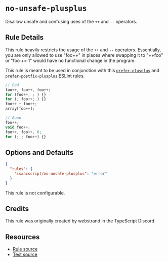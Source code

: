 # `no-unsafe-plusplus`

Disallow unsafe and confusing uses of the `++` and `--` operators.

## Rule Details

This rule heavily restricts the usage of the `++` and `--` operators. Essentially, you are only allowed to use "foo++" in places where swapping it to "++foo" or "foo += 1" would have no functional change in the program.

This rule is meant to be used in conjunction with this [`prefer-plusplus`](./prefer-plusplus.md) and [`prefer-postfix-plusplus`](./prefer-postfix-plusplus) ESLint rules.

```ts
// Bad
foo++, foo++, foo++;
for (foo++; ; ) {}
for (; foo++; ) {}
foo++ + foo++;
array[foo++];

// Good
foo++;
void foo++;
foo++, foo++, 0;
for (; ; foo++) {}
```

## Options and Defaults

```json
{
  "rules": {
    "isaacscript/no-unsafe-plusplus": "error"
  }
}
```

This rule is not configurable.

## Credits

This rule was originally created by webstrand in the TypeScript Discord. <!-- cspell:ignore webstrand -->

## Resources

- [Rule source](../../src/rules/no-unsafe-plusplus.ts)
- [Test source](../../tests/rules/no-unsafe-plusplus.test.ts)
